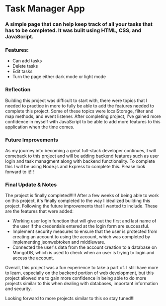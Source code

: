 ﻿# Task Manager App

### A simple page that can help keep track of all your tasks that has to be completed. It was built using HTML, CSS, and JavaScript.

### Features:
- Can add tasks
- Delete tasks
- Edit tasks
- Turn the page either dark mode or light mode

### Reflection
Building this project was difficult to start with, there were topics that I needed to practice in more to fully be able to add the features needed to complete this project. Some of these topics were localStorage, filter and map methods, and event listener. After completing project, I've gained more confidence in myself with JavaScript to be able to add more features to this application when the time comes.

### Future Improvements
As my journey into becoming a great full-stack developer continues, I will comeback to this project and will be adding backend features such as user login and task managment along with backend functionality. To complete this I will be using Node.js and Express to complete this. Please look forward to it!!!

### Final Update & Notes
The project is finally completed!!!!! After a few weeks of being able to work on this project, it's finally completed to the way I idealized building this project. Following the future improvements that I wanted to include. These are the features that were added:

- Working user login function that will give out the first and last name of the user if the credentials entered at the login form are successful.
- Implement security measures to ensure that the user is protected from creating an account to using the account, which was completed by implementing jsonwebtoken and middleware.
- Connected the user's data from the account creation to a database on MongoDB, which is used to check when an user is trying to login and access the account.

Overall, this project was a fun experience to take a part of. I still have more to learn, especially on the backend portion of web development, but this project allowed me to gain more confidence in being able to do more projects similar to this when dealing with databases, important information and security.

Looking forward to more projects similar to this so stay tuned!!!
